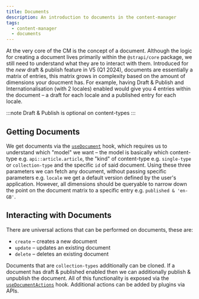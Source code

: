 ```yaml
---
title: Documents
description: An introduction to documents in the content-manager
tags:
  - content-manager
  - documents
---
```


At the very core of the CM is the concept of a document. Although the logic for creating a document lives primarily within the `@strapi/core` package, we still need to understand what they are to interact with them. Introduced for the _new_ draft & publish feature in V5 (Q1 2024), documents are essentially a matrix of entries, this matrix grows in complexity based on the amount of dimensions your doucment has. For example, having Draft & Publish and Internationalisation (with 2 locales) enabled would give you 4 entries within the document – a draft for each locale and a published entry for each locale.

:::note
Draft & Publish is optional on content-types
:::

## Getting Documents

We get documents via the [`useDocument`](./hooks/use-document.mdx) hook, which requires us to understand which "model" we want – the model is basically which content-type e.g. `api::article.article`, the "kind" of content-type e.g. `single-type` or `collection-type` and the specific `id` of said document. Using these three parameters we can fetch any document, without passing specific parameters e.g. `locale` we get a default version defined by the user's application. However, all dimensions should be queryable to narrow down the point on the document matrix to a specific entry e.g. `published & 'en-GB'`.

## Interacting with Documents

There are universal actions that can be performed on documents, these are:

- `create` – creates a new document
- `update` – updates an existing document
- `delete` – deletes an existing document

Documents that are `collection-types` additionally can be cloned. If a document has draft & published enabled then we can additionally publish & unpublish the document. All of this functionality is exposed via the [`useDocumentActions`](./hooks/use-document-actions.mdx) hook. Additional actions can be added by plugins via APIs.
